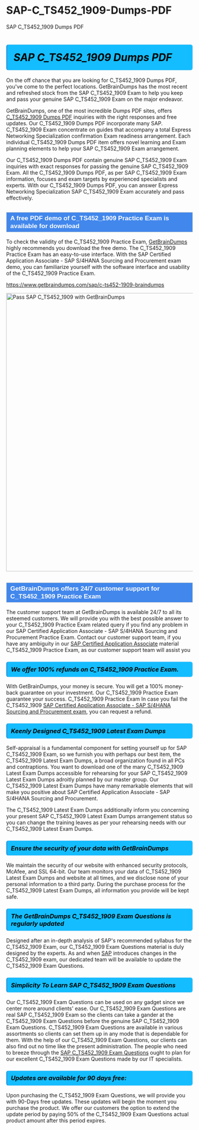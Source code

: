 # SAP-C_TS452_1909-Dumps-PDF
SAP C_TS452_1909 Dumps PDF
<h1><strong><span style="display: block; color: #000000; background: #14BDFF; border: 0.5px solid #AED6F1; border-left: 3px solid #3498DB; padding: .6em; border-radius: 6px;">                     <em>SAP C_TS452_1909 <span class="exam_variation">Dumps PDF</span> </em>                </span></strong>            </h1>                        <p>On the off chance that you are looking for C_TS452_1909 <span class="exam_variation">Dumps PDF</span>, you've come to the perfect locations.             GetBrainDumps has the most recent and refreshed stock from the SAP C_TS452_1909 Exam to help you keep and pass your genuine SAP C_TS452_1909 Exam on the major endeavor.</p>                        <p>GetBrainDumps, one of the most incredible <span class="exam_variation">Dumps PDF</span> sites, offers <a href="https://www.getbraindumps.com/sap/c-ts452-1909-braindumps">C_TS452_1909 <span class="exam_variation">Dumps PDF</span></a> inquiries with the right responses and free updates. Our C_TS452_1909 <span class="exam_variation">Dumps PDF</span> incorporate             many SAP. C_TS452_1909 Exam concentrate on guides that accompany a total Express Networking Specialization confirmation Exam readiness arrangement. Each individual             C_TS452_1909 <span class="exam_variation">Dumps PDF</span> item offers novel learning and Exam planning elements to help your SAP C_TS452_1909 Exam arrangement.</p>                        <p>Our C_TS452_1909 <span class="exam_variation">Dumps PDF</span> contain genuine SAP C_TS452_1909 Exam inquiries with exact responses for passing the genuine SAP C_TS452_1909 Exam. All the C_TS452_1909 <span class="exam_variation">Dumps PDF</span>,             as per SAP C_TS452_1909 Exam information, focuses and exam targets by experienced specialists and experts. With our C_TS452_1909 <span class="exam_variation">Dumps PDF</span>, you can answer             Express Networking Specialization SAP C_TS452_1909 Exam accurately and pass effectively.</p>                        <h2 style="background: #4287ec; border: 1px solid #cccccc; padding: 5px 10px;">                <span style="color: #ffffff;">                    <span style="font-size: 11pt;">                        <span style="line-height: normal;">                            <span style="font-family: Calibri,sans-serif;">                                <strong>                                    <span style="font-size: 13.0pt;">A free PDF demo of C_TS452_1909 <span class="exam_variation2">Practice Exam</span> is available for download</span>                                </strong>                            </span>                        </span>                    </span>                </span>            </h2>                        <p>To check the validity of the C_TS452_1909 <span class="exam_variation2">Practice Exam</span>, <a href="https://www.getbraindumps.com/">GetBrainDumps</a> highly recommends you download the free demo. The C_TS452_1909 <span class="exam_variation2">Practice Exam</span> has an easy-to-use interface.             With the SAP Certified Application Associate - SAP S/4HANA Sourcing and Procurement exam demo, you can familiarize yourself with the software interface and usability of the C_TS452_1909 <span class="exam_variation2">Practice Exam</span>.</p>                        <p><a href="https://www.getbraindumps.com/sap/c-ts452-1909-braindumps">https://www.getbraindumps.com/sap/c-ts452-1909-braindumps</a></p>                        <p><a href="https://www.getbraindumps.com/"><img src="https://www.getbraindumps.com/images/get-updated-exam-questions-with-discount-getbraindumps.jpg" class="postImage" alt="Pass SAP C_TS452_1909 with GetBrainDumps" width="750"></a></p>                            <h2 style="background: #4287ec; border: 1px solid #cccccc; padding: 5px 10px;">                <span style="color: #ffffff;">                    <span style="font-size: 11pt;">                        <span style="line-height: normal;">                            <span style="font-family: Calibri,sans-serif;">                                <strong>                                    <span style="font-size: 13.0pt;">GetBrainDumps offers 24/7 customer support for C_TS452_1909 <span class="exam_variation2">Practice Exam</span> </span>                                </strong>                            </span>                        </span>                    </span>                </span>            </h2>                        <p>The customer support team at GetBrainDumps is available 24/7 to all its esteemed customers. We will provide you with the best possible answer to your C_TS452_1909 <span class="exam_variation2">Practice Exam</span>            related query if you find any problem in our SAP Certified Application Associate - SAP S/4HANA Sourcing and Procurement <span class="exam_variation2">Practice Exam</span>. Contact our customer support team, if you have any ambiguity in             our <a href="https://www.getbraindumps.com/sap/sap-certified-application-associate-braindumps.html">SAP Certified Application Associate</a> material C_TS452_1909 <span class="exam_variation2">Practice Exam</span>, as our customer support team will assist you</p>                        <h3>                <strong>                    <span style="display: block; color: #000000; background: #14BDFF; border: 0.5px solid #AED6F1; border-left: 3px solid #3498DB; padding: .6em; border-radius: 6px;">                        <em>We offer 100% refunds on C_TS452_1909 <span class="exam_variation2">Practice Exam</span>.</em>                    </span>                </strong>            </h3>                        <p>With GetBrainDumps, your money is secure. You will get a 100% money-back guarantee on your investment. Our C_TS452_1909 <span class="exam_variation2">Practice Exam</span> guarantee your success.             C_TS452_1909 <span class="exam_variation2">Practice Exam</span> In case you fail the C_TS452_1909 <a href="https://www.getbraindumps.com/sap/c-ts452-1909-braindumps">SAP Certified Application Associate - SAP S/4HANA Sourcing and Procurement exam</a>, you can request a refund.</p>                        <h3>                <strong>                    <span style="display: block; color: #000000; background: #14BDFF; border: 0.5px solid #AED6F1; border-left: 3px solid #3498DB; padding: .6em; border-radius: 6px;">                        <em>Keenly Designed C_TS452_1909 <span class="exam_variation3">Latest Exam Dumps</span></em>                    </span>                </strong>            </h3>                        <p>Self-appraisal is a fundamental component for setting yourself up for SAP C_TS452_1909 Exam, so we furnish you with perhaps our best item, the C_TS452_1909 <span class="exam_variation3">Latest Exam Dumps</span>,             a broad organization found in all PCs and contraptions. You want to download one of the many C_TS452_1909 <span class="exam_variation3">Latest Exam Dumps</span> accessible for rehearsing for your             SAP C_TS452_1909 <span class="exam_variation3">Latest Exam Dumps</span> adroitly planned by our master group. Our C_TS452_1909 <span class="exam_variation3">Latest Exam Dumps</span> have many remarkable elements that will make you             positive about SAP Certified Application Associate - SAP S/4HANA Sourcing and Procurement.</p>                        <p>The C_TS452_1909 <span class="exam_variation3">Latest Exam Dumps</span> additionally inform you concerning your present SAP C_TS452_1909 <span class="exam_variation3">Latest Exam Dumps</span> arrangement status so you can change the training             leaves as per your rehearsing needs with our C_TS452_1909 <span class="exam_variation3">Latest Exam Dumps</span>.</p>                        <h3>                <strong>                    <span style="display: block; color: #000000; background: #14BDFF; border: 0.5px solid #AED6F1; border-left: 3px solid #3498DB; padding: .6em; border-radius: 6px;">                        <em>Ensure the security of your data with GetBrainDumps </em>                    </span>                </strong>            </h3>                        <p>We maintain the security of our website with enhanced security protocols, McAfee, and SSL 64-bit. Our team monitors your data of C_TS452_1909 <span class="exam_variation3">Latest Exam Dumps</span> and website at all times,             and we disclose none of your personal information to a third party. During the purchase process for the C_TS452_1909 <span class="exam_variation3">Latest Exam Dumps</span>, all information you provide will be kept safe.</p>                        <h3>                <strong>                    <span style="display: block; color: #000000; background: #14BDFF; border: 0.5px solid #AED6F1; border-left: 3px solid #3498DB; padding: .6em; border-radius: 6px;">                        <em>The GetBrainDumps C_TS452_1909 <span class="exam_variation4">Exam Questions</span> is regularly updated </em>                    </span>                </strong>            </h3>                        <p>Designed after an in-depth analysis of SAP's recommended syllabus for the C_TS452_1909 Exam, our C_TS452_1909 <span class="exam_variation4">Exam Questions</span> material is duly designed by the experts.             As and when <a href="https://www.getbraindumps.com/sap-braindumps.html">SAP</a> introduces changes in the C_TS452_1909 exam, our dedicated team will be available to update the C_TS452_1909 <span class="exam_variation4">Exam Questions</span>.</p>                        <h3>                <strong>                    <span style="display: block; color: #000000; background: #14BDFF; border: 0.5px solid #AED6F1; border-left: 3px solid #3498DB; padding: .6em; border-radius: 6px;">                        <em>Simplicity To Learn SAP C_TS452_1909 <span class="exam_variation4">Exam Questions</span></em>                    </span>                </strong>            </h3>                        <p>Our C_TS452_1909 <span class="exam_variation4">Exam Questions</span> can be used on any gadget since we center more around clients' ease. Our C_TS452_1909 <span class="exam_variation4">Exam Questions</span> are real SAP C_TS452_1909 Exam             so the clients can take a gander at the C_TS452_1909 <span class="exam_variation4">Exam Questions</span> before the genuine SAP C_TS452_1909 <span class="exam_variation4">Exam Questions</span>. C_TS452_1909 <span class="exam_variation4">Exam Questions</span> are available in various assortments             so clients can set them up in any mode that is dependable for them. With the help of our C_TS452_1909 <span class="exam_variation4">Exam Questions</span>, our clients can also find out no time like the present administration.             The people who need to breeze through the <a href="https://www.getbraindumps.com/sap/c-ts452-1909-braindumps">SAP C_TS452_1909 <span class="exam_variation4">Exam Questions</span></a> ought to plan for our excellent C_TS452_1909 <span class="exam_variation4">Exam Questions</span> made by our IT specialists.</p>                        <h3>                <strong>                    <span style="display: block; color: #000000; background: #14BDFF; border: 0.5px solid #AED6F1; border-left: 3px solid #3498DB; padding: .6em; border-radius: 6px;">                        <em>Updates are available for 90 days free:</em>                    </span>                </strong>            </h3>                        <p>Upon purchasing the C_TS452_1909 <span class="exam_variation4">Exam Questions</span>, we will provide you with 90-Days free updates. These updates will begin the moment you purchase the product.             We offer our customers the option to extend the update period by paying 50% of the C_TS452_1909 <span class="exam_variation4">Exam Questions</span> actual product amount after this period expires.</p>                    
